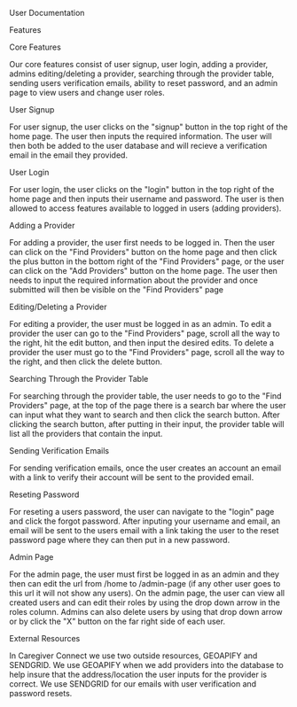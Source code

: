 User Documentation

Features

Core Features

Our core features consist of user signup, user login, adding a provider, admins editing/deleting a provider, searching through the provider table, sending users verification emails, ability to reset password, and an admin page to view users and change user roles.

User Signup

For user signup, the user clicks on the "signup" button in the top right of the home page. The user then inputs the required information. The user will then both be added to the user database and will recieve a verification email in the email they provided.

User Login

For user login, the user clicks on the "login" button in the top right of the home page and then inputs their username and password. The user is then allowed to access features available to logged in users (adding providers).

Adding a Provider

For adding a provider, the user first needs to be logged in. Then the user can click on the "Find Providers" button on the home page and then click the plus button in the bottom right of the "Find Providers" page, or the user can click on the "Add Providers" button on the home page. The user then needs to input the required information about the provider and once submitted will then be visible on the "Find Providers" page

Editing/Deleting a Provider

For editing a provider, the user must be logged in as an admin. To edit a provider the user can go to the "Find Providers" page, scroll all the way to the right, hit the edit button, and then input the desired edits. To delete a provider the user must go to the "Find Providers" page, scroll all the way to the right, and then click the delete button.

Searching Through the Provider Table

For searching through the provider table, the user needs to go to the "Find Providers" page, at the top of the page there is a search bar where the user can input what they want to search and then click the search button. After clicking the search button, after putting in their input, the provider table will list all the providers that contain the input.

Sending Verification Emails

For sending verification emails, once the user creates an account an email with a link to verify their account will be sent to the provided email.

Reseting Password

For reseting a users password, the user can navigate to the "login" page and click the forgot password. After inputing your username and email, an email will be sent to the users email with a link taking the user to the reset password page where they can then put in a new password.

Admin Page

For the admin page, the user must first be logged in as an admin and they then can edit the url from /home to /admin-page (if any other user goes to this url it will not show any users). On the admin page, the user can view all created users and can edit their roles by using the drop down arrow in the roles column. Admins can also delete users by using that drop down arrow or by click the "X" button on the far right side of each user.

External Resources

In Caregiver Connect we use two outside resources, GEOAPIFY and SENDGRID. We use GEOAPIFY when we add providers into the database to help insure that the address/location the user inputs for the provider is correct. We use SENDGRID for our emails with user verification and password resets.

